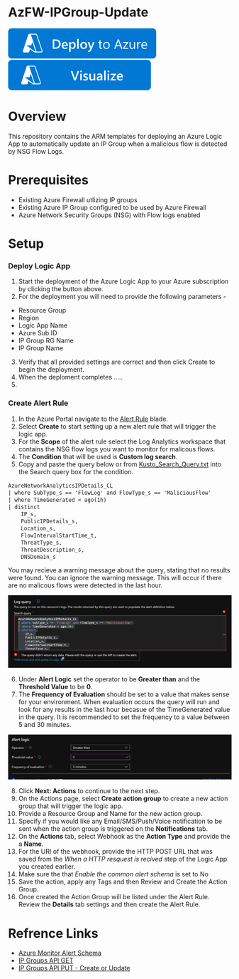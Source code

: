 # AzFW-IPGroup-Update

<a href="https://portal.azure.com/#create/Microsoft.Template/uri/https%3A%2F%2Fraw.githubusercontent.com%2Fcocallaw%2FAzFW-IPGroup-Update%2Fmain%2FTemplates%2Fazuredeploy.json" target="_blank">
    <img src="https://raw.githubusercontent.com/Azure/azure-quickstart-templates/master/1-CONTRIBUTION-GUIDE/images/deploytoazure.svg?sanitize=true"/> 
</a>
<a href="http://armviz.io/#/?load=https%3A%2F%2Fraw.githubusercontent.com%2Fcocallaw%2FAzFW-IPGroup-Update%2Fmain%2FTemplates%2Fazuredeploy.json" target="_blank">
    <img src="https://raw.githubusercontent.com/Azure/azure-quickstart-templates/master/1-CONTRIBUTION-GUIDE/images/visualizebutton.svg?sanitize=true"/>
</a>

# Overview
This repository contains the ARM templates for deploying an Azure Logic App to automatically update an IP Group when a malicious flow is detected by NSG Flow Logs.
# Prerequisites 
* Existing Azure Firewall utlizing IP groups
* Existing Azure IP Group configured to be used by Azure Firewall
* Azure Network Security Groups (NSG) with Flow logs enabled

# Setup
### Deploy Logic App

1. Start the deployment of the Azure Logic App to your Azure subscription by clicking the button above. 
1. For the deployment you will need to provide the following parameters -
 * Resource Group
 * Region
 * Logic App Name
 * Azure Sub ID
 * IP Group RG Name 
 * IP Group Name 
3. Verify that all provided settings are correct and then click Create to begin the deployment.
1. When the deploment completes .....
1.  
### Create Alert Rule
1. In the Azure Portal navigate to the [Alert Rule](https://portal.azure.com/#blade/Microsoft_Azure_Monitoring/AlertsManagementSummaryBlade) blade.
1. Select __Create__ to start setting up a new alert rule that will trigger the logic app.
1. For the __Scope__ of the alert rule select the Log Analytics workspace that contains the NSG flow logs you want to monitor for malicous flows.
1. The __Condition__ that will be used is __Custom log search__.
1. Copy and paste the query below or from [Kusto_Search_Query.txt](https://raw.githubusercontent.com/cocallaw/AzFW-IPGroup-Update/main/Kusto_Search_Query.txt) into the Search query box for the condition.
```
AzureNetworkAnalyticsIPDetails_CL
| where SubType_s == 'FlowLog' and FlowType_s == 'MaliciousFlow'
| where TimeGenerated < ago(1h)
| distinct
    IP_s,
    PublicIPDetails_s,
    Location_s,
    FlowIntervalStartTime_t,
    ThreatType_s,
    ThreatDescription_s,
    DNSDomain_s

```
You may recieve a warning message about the query, stating that no results were found. You can ignore the warning message. This will occur if there are no malicous flows were detected in the last hour.
 
![Search Query Error](/Images/SQError.png)
 
6. Under __Alert Logic__  set the operator to be __Greater than__ and the __Threshold Value__ to be __0__. 
1. The __Frequency of Evaluation__ should be set to a value that makes sense for your environment. When evaluation occurs the query will run and look for any results in the last hour becasue of the TimeGenerated value in the query. It is recommended to set the frequency to a value between 5 and 30 minutes. 

![Alert Logic Settings](/Images/AlertLogic.png)

8. Click __Next: Actions__ to continue to the next step.
1. On the Actions page, select __Create action group__ to create a new action group that will trigger the logic app.   
1. Provide a Resource Group and Name for the new action group.
1. Specify if you would like any Email/SMS/Push/Voice notification to be sent when the action group is triggered on the __Notifications__ tab.
1. On the __Actions__ tab, select Webhook as the __Action Type__ and provide the a __Name__.
1. For the URI of the webhook, provide the HTTP POST URL that was saved from the _When a HTTP resquest is recived_ step of the Logic App you created earlier.
1. Make sure the that _Enable the common alert schema_ is set to No  
1. Save the action, apply any Tags and then Review and Create the Action Group. 
1. Once created the Action Group will be listed under the Alert Rule. Review the __Details__ tab settings and then create the Alert Rule.

# Refrence Links
* [Azure Monitor Alert Schema](https://docs.microsoft.com/en-us/azure/azure-monitor/alerts/alerts-common-schema-definitions)
* [IP Groups API GET](https://docs.microsoft.com/en-us/rest/api/virtualnetwork/ip-groups/get)
* [IP Groups API PUT - Create or Update](https://docs.microsoft.com/en-us/rest/api/virtualnetwork/ip-groups/create-or-update)